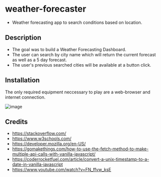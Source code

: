 # weather-forecaster
- Weather forecasting app to search conditions based on location. 

## Description

- The goal was to build a Weather Forecasting Dashboard. 
- The user can search by city name which will return the current forecast as well as a 5 day forecast.
- The user's previous searched cities will be available at a button click.

## Installation
The only required equipment neccessary to play are a web-browser and internet connection.


![image](assets/images/screenshot.png)
    
## Credits
- https://stackoverflow.com/
- https://www.w3schools.com/
- https://developer.mozilla.org/en-US/
- https://gomakethings.com/how-to-use-the-fetch-method-to-make-multiple-api-calls-with-vanilla-javascript/
- https://coderrocketfuel.com/article/convert-a-unix-timestamp-to-a-date-in-vanilla-javascript
- https://www.youtube.com/watch?v=FN_ffvw_ksE

